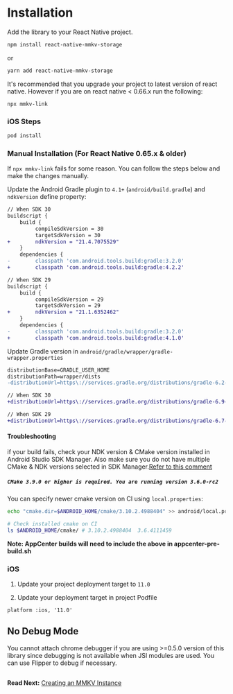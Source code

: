 # Installation

Add the library to your React Native project.

```bash
npm install react-native-mmkv-storage
```
or

```bash
yarn add react-native-mmkv-storage
```

It's recommended that you upgrade your project to latest version of react native. However if you are on react native < 0.66.x run the following:

```
npx mmkv-link
```

### iOS Steps

```bash
pod install
```

### Manual Installation (For React Native 0.65.x & older)
If `npx mmkv-link` fails for some reason. You can follow the steps below and make the changes manually.

Update the Android Gradle plugin to `4.1+` (`android/build.gradle`) and `ndkVersion` define property:

```diff
// When SDK 30
buildscript {
    build {
         compileSdkVersion = 30
         targetSdkVersion = 30
+        ndkVersion = "21.4.7075529"
    }
    dependencies {
-        classpath 'com.android.tools.build:gradle:3.2.0'
+        classpath 'com.android.tools.build:gradle:4.2.2'

// When SDK 29
buildscript {
    build {
         compileSdkVersion = 29
         targetSdkVersion = 29
+        ndkVersion = "21.1.6352462"
    }
    dependencies {
-        classpath 'com.android.tools.build:gradle:3.2.0'
+        classpath 'com.android.tools.build:gradle:4.1.0'
```

Update Gradle version in `android/gradle/wrapper/gradle-wrapper.properties`

```diff
distributionBase=GRADLE_USER_HOME
distributionPath=wrapper/dists
-distributionUrl=https\://services.gradle.org/distributions/gradle-6.2-all.zip

// When SDK 30
+distributionUrl=https\://services.gradle.org/distributions/gradle-6.9-all.zip

// When SDK 29
+distributionUrl=https\://services.gradle.org/distributions/gradle-6.7-all.zip
```

#### Troubleshooting

if your build fails, check your NDK version & CMake version installed in Android Studio SDK Manager.
Also make sure you do not have multiple CMake & NDK versions selected in SDK Manager.[Refer to this comment](https://github.com/ammarahm-ed/react-native-mmkv-storage/issues/67#issuecomment-801467636)

##### `CMake 3.9.0 or higher is required. You are running version 3.6.0-rc2`

You can specify newer cmake version on CI using `local.properties`:

```bash
echo "cmake.dir=$ANDROID_HOME/cmake/3.10.2.4988404" >> android/local.properties

# Check installed cmake on CI
ls $ANDROID_HOME/cmake/ # 3.10.2.4988404  3.6.4111459
```

**Note: AppCenter builds will need to include the above in appcenter-pre-build.sh**

### iOS

1. Update your project deployment target to `11.0`

2. Update your deployment target in project Podfile

```
platform :ios, '11.0'
```

## No Debug Mode

You cannot attach chrome debugger if you are using >=0.5.0 version of this library since debugging is not available when JSI modules are used. You can use Flipper to debug if necessary.

##

**Read Next:** [Creating an MMKV Instance](creatinginstance.md)
